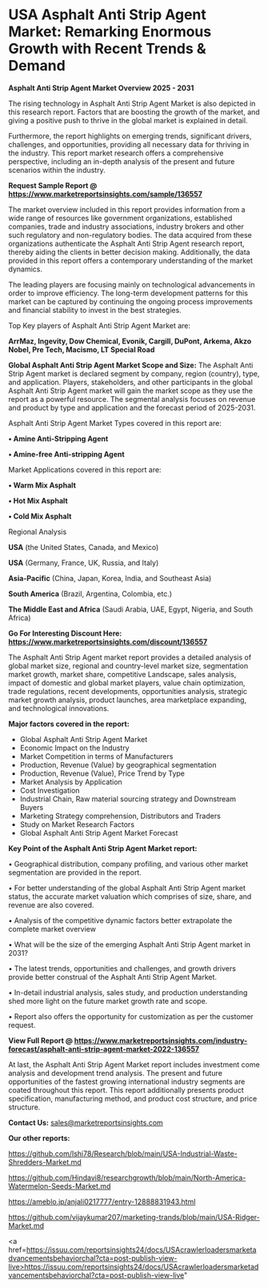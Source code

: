 # USA Asphalt Anti Strip Agent Market: Remarking Enormous Growth with Recent Trends & Demand

<Strong> Asphalt Anti Strip Agent Market Overview 2025 - 2031</strong>

The rising technology in Asphalt Anti Strip Agent Market is also depicted in this research report. Factors that are boosting the growth of the market, and giving a positive push to thrive in the global market is explained in detail.

Furthermore, the report highlights on emerging trends, significant drivers, challenges, and opportunities, providing all necessary data for thriving in the industry. This report market research offers a comprehensive perspective, including an in-depth analysis of the present and future scenarios within the industry.

<strong>Request Sample Report @ <a href=https://www.marketreportsinsights.com/sample/136557>https://www.marketreportsinsights.com/sample/136557</a></strong>

The market overview included in this report provides information from a wide range of resources like government organizations, established companies, trade and industry associations, industry brokers and other such regulatory and non-regulatory bodies. The data acquired from these organizations authenticate the Asphalt Anti Strip Agent research report, thereby aiding the clients in better decision making. Additionally, the data provided in this report offers a contemporary understanding of the market dynamics.

The leading players are focusing mainly on technological advancements in order to improve efficiency. The long-term development patterns for this market can be captured by continuing the ongoing process improvements and financial stability to invest in the best strategies.

Top Key players of Asphalt Anti Strip Agent Market are:

<strong>ArrMaz, Ingevity, Dow Chemical, Evonik, Cargill, DuPont, Arkema, Akzo Nobel, Pre Tech, Macismo, LT Special Road</strong>

<strong><b>Global Asphalt Anti Strip Agent Market Scope and Size:</b></strong>
The Asphalt Anti Strip Agent market is declared segment by company, region (country), type, and application. Players, stakeholders, and other participants in the global Asphalt Anti Strip Agent market will gain the market scope as they use the report as a powerful resource. The segmental analysis focuses on revenue and product by type and application and the forecast period of 2025-2031.

Asphalt Anti Strip Agent Market Types covered in this report are:

<strong>• Amine Anti-Stripping Agent

• Amine-free Anti-stripping Agent</strong>

Market Applications covered in this report are:

<strong>• Warm Mix Asphalt

• Hot Mix Asphalt

• Cold Mix Asphalt</strong> 

Regional Analysis

<strong>USA</strong> (the United States, Canada, and Mexico)

<strong>USA</strong> (Germany, France, UK, Russia, and Italy)

<strong>Asia-Pacific</strong> (China, Japan, Korea, India, and Southeast Asia)

<strong>South America</strong> (Brazil, Argentina, Colombia, etc.)

<strong>The Middle East and Africa</strong> (Saudi Arabia, UAE, Egypt, Nigeria, and South Africa)

<strong>Go For Interesting Discount Here: <a href=https://www.marketreportsinsights.com/discount/136557>https://www.marketreportsinsights.com/discount/136557</a></strong>

The Asphalt Anti Strip Agent market report provides a detailed analysis of global market size, regional and country-level market size, segmentation market growth, market share, competitive Landscape, sales analysis, impact of domestic and global market players, value chain optimization, trade regulations, recent developments, opportunities analysis, strategic market growth analysis, product launches, area marketplace expanding, and technological innovations.

<strong><b>Major factors covered in the report:</b></strong>
<ul>
  <li>Global Asphalt Anti Strip Agent Market </li>
  <li>Economic Impact on the Industry</li>
  <li>Market Competition in terms of Manufacturers</li>
  <li>Production, Revenue (Value) by geographical segmentation</li>
  <li>Production, Revenue (Value), Price Trend by Type</li>
  <li>Market Analysis by Application</li>
  <li>Cost Investigation</li>
  <li>Industrial Chain, Raw material sourcing strategy and Downstream Buyers</li>
  <li>Marketing Strategy comprehension, Distributors and Traders</li>
  <li>Study on Market Research Factors</li>
  <li>Global Asphalt Anti Strip Agent Market Forecast</li>
</ul>

<strong><b>Key Point of the Asphalt Anti Strip Agent Market report:</b></strong>

• Geographical distribution, company profiling, and various other market segmentation are provided in the report.

• For better understanding of the global Asphalt Anti Strip Agent market status, the accurate market valuation which comprises of size, share, and revenue are also covered.

• Analysis of the competitive dynamic factors better extrapolate the complete market overview

• What will be the size of the emerging Asphalt Anti Strip Agent market in 2031?

• The latest trends, opportunities and challenges, and growth drivers provide better construal of the Asphalt Anti Strip Agent Market.

• In-detail industrial analysis, sales study, and production understanding shed more light on the future market growth rate and scope.

• Report also offers the opportunity for customization as per the customer request.

<strong><b>View Full Report @ <a href=https://www.marketreportsinsights.com/industry-forecast/asphalt-anti-strip-agent-market-2022-136557>https://www.marketreportsinsights.com/industry-forecast/asphalt-anti-strip-agent-market-2022-136557</a></b></strong>


At last, the Asphalt Anti Strip Agent Market report includes investment come analysis and development trend analysis. The present and future opportunities of the fastest growing international industry segments are coated throughout this report. This report additionally presents product specification, manufacturing method, and product cost structure, and price structure.

<strong>Contact Us:</strong>
sales@marketreportsinsights.com

<strong>Our other reports:</strong>

<a href=https://github.com/Ishi78/Research/blob/main/USA-Industrial-Waste-Shredders-Market.md>https://github.com/Ishi78/Research/blob/main/USA-Industrial-Waste-Shredders-Market.md</a>

<a href=https://github.com/Hindavi8/researchgrowth/blob/main/North-America-Watermelon-Seeds-Market.md>https://github.com/Hindavi8/researchgrowth/blob/main/North-America-Watermelon-Seeds-Market.md</a>

<a href=https://ameblo.jp/anjali0217777/entry-12888831943.html>https://ameblo.jp/anjali0217777/entry-12888831943.html</a>

<a href=https://github.com/vijaykumar207/marketing-trands/blob/main/USA-Ridger-Market.md>https://github.com/vijaykumar207/marketing-trands/blob/main/USA-Ridger-Market.md</a>

<a href=https://issuu.com/reportsinsights24/docs/USAcrawlerloadersmarketadvancementsbehaviorchal?cta=post-publish-view-live>https://issuu.com/reportsinsights24/docs/USAcrawlerloadersmarketadvancementsbehaviorchal?cta=post-publish-view-live</a>"
